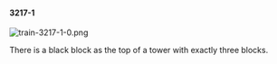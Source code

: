 #### 3217-1
![train-3217-1-0.png](https://github.com/lil-lab/nlvr/raw/master/nlvr/train/images/22/train-3217-1-0.png "train-3217-1-0.png")

There is a black block as the top of a tower with exactly three blocks.